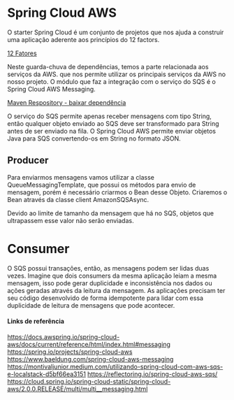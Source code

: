 # Spring Cloud AWS

O starter Spring Cloud é um conjunto de projetos que nos ajuda a construir uma aplicação aderente aos princípios do 12 factors.

[12 Fatores](https://12factor.net/pt_br/)

Neste guarda-chuva de dependências, temos a parte relacionada aos serviços da AWS. que nos permite utilizar os principais serviços da AWS no nosso projeto.
O módulo que faz a integração com o serviço do SQS é o Spring Cloud AWS Messaging.

[Maven Respository - baixar dependência](https://mvnrepository.com/artifact/org.springframework.cloud/spring-cloud-aws-messaging)

O serviço do SQS permite apenas receber mensagens com tipo String, então qualquer objeto enviado ao SQS deve ser transformado para String antes de ser enviado na fila. 
O Spring Cloud AWS permite enviar objetos Java para SQS convertendo-os em String no formato JSON.

## Producer

Para enviarmos mensagens vamos utilizar a classe QueueMessagingTemplate, que possui os métodos para envio de mensagem, porém é necessário criarmos o Bean desse Objeto.
Criaremos o Bean através da classe client AmazonSQSAsync.

Devido ao limite de tamanho da mensagem que há no SQS, objetos que ultrapassem esse valor não serão enviadas. 

# Consumer
O SQS possui transações, então, as mensagens podem ser lidas duas vezes. Imagine que dois consumers da mesma aplicação leiam a mesma mensagem, isso pode gerar duplicidade e inconsistência nos dados ou ações geradas através da leitura da mensagem.
As aplicações precisam ter seu código desenvolvido de forma idempotente para lidar com essa duplicidade de leitura de mensagens que pode acontecer.

#### Links de referência

https://docs.awspring.io/spring-cloud-aws/docs/current/reference/html/index.html#messaging
https://spring.io/projects/spring-cloud-aws
https://www.baeldung.com/spring-cloud-aws-messaging
https://montivaljunior.medium.com/utilizando-spring-cloud-com-aws-sqs-e-localstack-d5bf66ea3151
https://reflectoring.io/spring-cloud-aws-sqs/
https://cloud.spring.io/spring-cloud-static/spring-cloud-aws/2.0.0.RELEASE/multi/multi__messaging.html